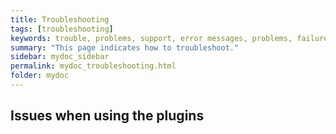 ```yaml
---
title: Troubleshooting
tags: [troubleshooting]
keywords: trouble, problems, support, error messages, problems, failure, error, #fail
summary: "This page indicates how to troubleshoot."
sidebar: mydoc_sidebar
permalink: mydoc_troubleshooting.html
folder: mydoc
---
```


## Issues when using the plugins
 